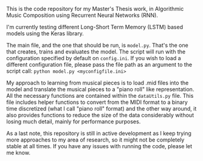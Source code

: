 This is the code repository for my Master's Thesis work, in Algorithmic Music Composition using Recurrent Neural Networks (RNN).

I'm currently testing different Long-Short Term Memory (LSTM) based models using the Keras library.

The main file, and the one that should be run, is `model.py`. That's the one that creates, trains and evaluates the model. The script will run with the configuration specified by default on `config.ini`. If you wish to load a different configuration file, please pass the file path as an argument to the script call: `python model.py <myconfigfile.ini>` 

My approach to learning from musical pieces is to load .mid files into the model and translate the musical pieces to a "piano roll" like representation. All the necessary functions are contained within the `dataUtils.py` file. This file includes helper functions to convert from the MIDI format to a binary time discretized (what I call "piano roll" format) and the other way around, it also provides functions to reduce the size of the data considerably without losing much detail, mainly for performance purposes.

As a last note, this repository is still in active development as I keep trying more approaches to my area of research, so it might not be completely stable at all times. If you have any issues with running the code, please let me know.
